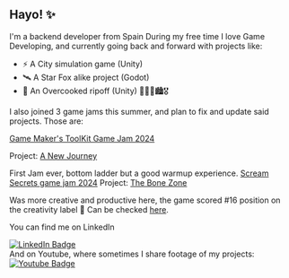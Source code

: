 ## Hayo! ✨
I'm a backend developer from Spain
During my free time I love Game Developing, and currently going back and forward with projects like:
+ ⚡ A City simulation game (Unity)
+ 🛰️ A Star Fox alike project (Godot)
+ 🥕 An Overcooked ripoff (Unity)
🦊🚀🍄🏙️🎖️

I also joined 3 game jams this summer, and plan to fix and update said projects. Those are:

[Game Maker's ToolKit Game Jam 2024](https://itch.io/jam/gmtk-2024)

Project: [A New Journey](https://github.com/Uriyeah55/ANewJourney)

First Jam ever, bottom ladder but a good warmup experience.
[Scream Secrets game jam 2024](https://itch.io/jam/scream-secrets)
Project: [The Bone Zone](https://github.com/Uriyeah55/TheBoneZone) 

Was more creative and productive here, the game scored #16 position on the creativity label 🏅
Can be checked [here](https://itch.io/jam/scream-secrets/results/creativity).


You can find me on LinkedIn
<div id="badges">
  <a href="https://www.linkedin.com/in/oriol-mascar%C3%B3-padr%C3%B3s-1ba36791/)">
    <img src="https://img.shields.io/badge/LinkedIn-blue?style=for-the-badge&logo=linkedin&logoColor=white" alt="LinkedIn Badge"/>
  </a>
  </div>
  And on Youtube, where sometimes I share footage of my projects:
  <div>
  <a href="https://www.youtube.com/@AnimaticWave/videos">
    <img src="https://img.shields.io/badge/YouTube-red?style=for-the-badge&logo=youtube&logoColor=white" alt="Youtube Badge"/>
  </a>
</div>

<!--
**Uriyeah55/Uriyeah55** is a ✨ _special_ ✨ repository because its `README.md` (this file) appears on your GitHub profile.

Here are some ideas to get you started:

- 🔭 I’m currently working on ...
- 🌱 I’m currently learning ...
- 👯 I’m looking to collaborate on ...
- 🤔 I’m looking for help with ...
- 💬 Ask me about ...
- 📫 How to reach me: ...
- 😄 Pronouns: ...
- ⚡ Fun fact: ...
-->
